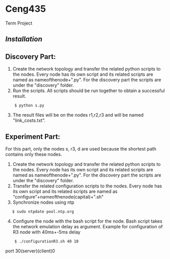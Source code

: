 # Ceng435
Term Project

*Installation*
---
## Discovery Part:
  1. Create the network topology and transfer the related python scripts to the nodes. Every node has its own script and its related scripts are named as nameofthenode+".py". For the discovery part the scripts are under the "discovery" folder.
  2. Run the scripts. All scripts should be run together to obtain a successful result. 
  ```
      $ python s.py
  ```  
  3. The result files will be on the nodes r1,r2,r3 and will be named "link_costs.txt".

## Experiment Part:
  For this part, only the nodes s, r3, d are used because the shortest path contains only these nodes.
  1. Create the network topology and transfer the related python scripts to the nodes. Every node has its own script and its related scripts are named as nameofthenode+".py". For the discovery part the scripts are under the "discovery" folder.
  2. Transfer the related configuration scripts to the nodes. Every node has its own script and its related scripts are named as "configure"+nameofthenode(capital)+".sh"
  3. Synchronize nodes using ntp
   ```
      $ sudo ntpdate pool.ntp.org
  ```
  4. Configure the node with the bash script for the node. Bash script takes the network emulation delay as argument. 
  Example for configuration of R3 node with 40ms+-5ms delay
  ```
      $ ./configurationR3.sh 40 10
  ```
port 30(server)(client)0
